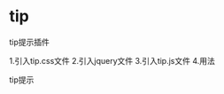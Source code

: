 ﻿# tip
tip提示插件

1.引入tip.css文件
2.引入jquery文件
3.引入tip.js文件
4.用法

<div class="tip">
    <span class="tip-title">tip提示</span>
</div>


<script>
   $('.tip-title').tip({
	content:'提示提示提示',   //提示内容
	trigger:'click',          //有click和hover两种方式，默认是click
	placement:'top',	  //提示出现的位置，默认是top
	color:'red',		  //提示的字体颜色
	size:'18px'		  //提示的字体大小
   });
</script>


